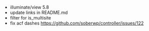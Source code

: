 * illuminate/view 5.8
 * update links in README.md
* filter for is_multisite
* fix acf dashes https://github.com/soberwp/controller/issues/122
